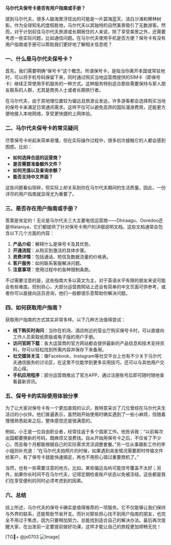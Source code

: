 **马尔代夫保号卡是否有用户指南或手册？**

提到马尔代夫，很多人脑海里浮现出的可能是一片碧海蓝天、洁白沙滩和椰林树影。作为全球知名的度假胜地，马尔代夫以其独特的自然美景吸引了无数游客。然而，对于计划前往马尔代夫旅游或长期居住的人来说，除了享受美景之外，还需要考虑一些实际问题，比如通信问题。在马尔代夫使用手机是否方便？保号卡有没有用户指南或手册可以帮助我们更好地了解相关信息呢？

### 一、什么是马尔代夫保号卡？

首先，我们需要明确“保号卡”这个概念。所谓保号卡，是指当你离开本国或常驻地时，可以将手机号码保留下来，同时通过购买当地运营商提供的SIM卡（即保号卡）继续正常使用手机服务的一种方式。这种服务特别适合那些需要保持与家人朋友联系的人群，尤其是商务人士或者长期旅行者。

在马尔代夫，由于其地理位置较为偏远且旅游业发达，许多游客都会选择购买当地的保号卡来满足日常通讯需求。这样不仅可以避免高昂的国际漫游费用，还能更方便地接入本地网络，享受更快捷的上网体验。

### 二、马尔代夫保号卡的常见疑问

尽管保号卡听起来简单易懂，但在实际操作过程中，很多初次接触它的人都会感到困惑。比如：

- **如何选择合适的运营商？**
- **是否需要准备额外文件？**
- **如何充值以及查询余额？**
- **能否支持中文界面？**

这些问题看似琐碎，但实际上却关系到你在马尔代夫期间的生活质量。因此，一份详尽的用户指南就显得尤为重要了。

### 三、是否存在用户指南或手册？

答案是肯定的！无论是马尔代夫三大主要电信运营商——Dhiraagu、Ooredoo还是Wataniya，它们都提供了针对保号卡用户的详细说明文档。这些文档通常会包含以下几个方面的内容：

1. **产品介绍**：解释什么是保号卡及其优势。
2. **开通流程**：从购买到激活的具体步骤。
3. **资费详情**：包括通话、短信及数据流量的价格表。
4. **客户服务**：如何联系客服解决问题。
5. **注意事项**：使用过程中的各种限制条款。

不过需要注意的是，这些指南大多以英文为主，对于英语水平有限的朋友来说可能会有些难度。但别担心，大部分运营商网站上还会有简单的中文页面可供参考，或者你可以直接向店员咨询，他们一般都很乐意帮助你解决问题。

### 四、如何获取用户指南？

获取用户指南的方式其实非常多样。以下几种方法值得尝试：

- **线下购买时询问**：当你在机场、酒店附近的营业厅购买保号卡时，可以直接向工作人员索取纸质版或电子版的用户手册。
- **访问官网下载**：各大运营商的官方网站都会提供最新的产品信息和技术支持资料，你可以轻松找到所需内容并保存下来备用。
- **社交媒体关注**：像Facebook、Instagram等社交平台上也有不少关于马尔代夫通信服务的讨论区，在这里不仅能学到更多实用技巧，还可以与其他用户交流心得。
- **手机应用程序**：部分运营商推出了官方APP，通过注册账号后即可随时随地查看最新资讯。

### 五、保号卡的实际使用体验分享

为了让大家对保号卡有一个更加直观的认识，我特意采访了几位曾经在马尔代夫生活过的小伙伴。他们普遍表示，虽然刚开始使用时确实遇到了一些小麻烦，但随着慢慢熟悉起来之后，整体感觉还是很满意的。

例如，小王是一位自由职业者，经常往返于多个国家工作。他告诉我：“以前每次出国都要换新的号码，既麻烦又浪费钱。自从开始用保号卡之后，不仅省了不少心，而且每个月都能根据自己的实际需求灵活调整套餐。”另一位从事摄影工作的李小姐则补充道：“在马尔代夫拍照片的时候，如果遇到突发情况需要即时传输文件给客户，有了保号卡就能快速搞定，再也不用担心错过重要商机了。”

当然，也有一些需要注意的地方。比如，某些偏远岛屿可能信号覆盖不太好；另外，如果你长时间不在马尔代夫，记得定期检查账户状态以免被冻结。这些都是我们在享受便利的同时必须考虑到的因素。

### 六、总结

综上所述，马尔代夫的保号卡确实是值得推荐的一项服务。它不仅能够让我们保持与外界的联系，还能帮助节省开支。而针对那些担心找不到用户指南的朋友，也完全不用过于焦虑，因为只要稍加努力，总能找到适合自己的解决办法。最后再次提醒大家，在出发前一定要提前做好功课，这样才能让自己的旅程更加顺畅无忧！

[TG💪+ @jx0703 ![Image](https://github.com/user-attachments/assets/dbca1d08-cadb-493c-b0ec-ad6f7a83f270)]